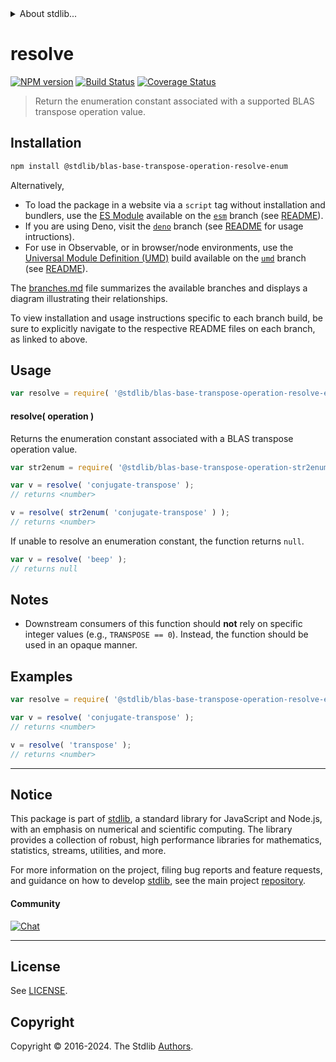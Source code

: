 <!--

@license Apache-2.0

Copyright (c) 2024 The Stdlib Authors.

Licensed under the Apache License, Version 2.0 (the "License");
you may not use this file except in compliance with the License.
You may obtain a copy of the License at

   http://www.apache.org/licenses/LICENSE-2.0

Unless required by applicable law or agreed to in writing, software
distributed under the License is distributed on an "AS IS" BASIS,
WITHOUT WARRANTIES OR CONDITIONS OF ANY KIND, either express or implied.
See the License for the specific language governing permissions and
limitations under the License.

-->


<details>
  <summary>
    About stdlib...
  </summary>
  <p>We believe in a future in which the web is a preferred environment for numerical computation. To help realize this future, we've built stdlib. stdlib is a standard library, with an emphasis on numerical and scientific computation, written in JavaScript (and C) for execution in browsers and in Node.js.</p>
  <p>The library is fully decomposable, being architected in such a way that you can swap out and mix and match APIs and functionality to cater to your exact preferences and use cases.</p>
  <p>When you use stdlib, you can be absolutely certain that you are using the most thorough, rigorous, well-written, studied, documented, tested, measured, and high-quality code out there.</p>
  <p>To join us in bringing numerical computing to the web, get started by checking us out on <a href="https://github.com/stdlib-js/stdlib">GitHub</a>, and please consider <a href="https://opencollective.com/stdlib">financially supporting stdlib</a>. We greatly appreciate your continued support!</p>
</details>

# resolve

[![NPM version][npm-image]][npm-url] [![Build Status][test-image]][test-url] [![Coverage Status][coverage-image]][coverage-url] <!-- [![dependencies][dependencies-image]][dependencies-url] -->

> Return the enumeration constant associated with a supported BLAS transpose operation value.

<!-- Section to include introductory text. Make sure to keep an empty line after the intro `section` element and another before the `/section` close. -->

<section class="intro">

</section>

<!-- /.intro -->

<!-- Package usage documentation. -->

<section class="installation">

## Installation

```bash
npm install @stdlib/blas-base-transpose-operation-resolve-enum
```

Alternatively,

-   To load the package in a website via a `script` tag without installation and bundlers, use the [ES Module][es-module] available on the [`esm`][esm-url] branch (see [README][esm-readme]).
-   If you are using Deno, visit the [`deno`][deno-url] branch (see [README][deno-readme] for usage intructions).
-   For use in Observable, or in browser/node environments, use the [Universal Module Definition (UMD)][umd] build available on the [`umd`][umd-url] branch (see [README][umd-readme]).

The [branches.md][branches-url] file summarizes the available branches and displays a diagram illustrating their relationships.

To view installation and usage instructions specific to each branch build, be sure to explicitly navigate to the respective README files on each branch, as linked to above.

</section>

<section class="usage">

## Usage

```javascript
var resolve = require( '@stdlib/blas-base-transpose-operation-resolve-enum' );
```

#### resolve( operation )

Returns the enumeration constant associated with a BLAS transpose operation value.

```javascript
var str2enum = require( '@stdlib/blas-base-transpose-operation-str2enum' );

var v = resolve( 'conjugate-transpose' );
// returns <number>

v = resolve( str2enum( 'conjugate-transpose' ) );
// returns <number>
```

If unable to resolve an enumeration constant, the function returns `null`.

```javascript
var v = resolve( 'beep' );
// returns null
```

</section>

<!-- /.usage -->

<!-- Package usage notes. Make sure to keep an empty line after the `section` element and another before the `/section` close. -->

<section class="notes">

## Notes

-   Downstream consumers of this function should **not** rely on specific integer values (e.g., `TRANSPOSE == 0`). Instead, the function should be used in an opaque manner.

</section>

<!-- /.notes -->

<!-- Package usage examples. -->

<section class="examples">

## Examples

<!-- eslint no-undef: "error" -->

```javascript
var resolve = require( '@stdlib/blas-base-transpose-operation-resolve-enum' );

var v = resolve( 'conjugate-transpose' );
// returns <number>

v = resolve( 'transpose' );
// returns <number>
```

</section>

<!-- /.examples -->

<!-- Section to include cited references. If references are included, add a horizontal rule *before* the section. Make sure to keep an empty line after the `section` element and another before the `/section` close. -->

<section class="references">

</section>

<!-- /.references -->

<!-- Section for related `stdlib` packages. Do not manually edit this section, as it is automatically populated. -->

<section class="related">

</section>

<!-- /.related -->

<!-- Section for all links. Make sure to keep an empty line after the `section` element and another before the `/section` close. -->


<section class="main-repo" >

* * *

## Notice

This package is part of [stdlib][stdlib], a standard library for JavaScript and Node.js, with an emphasis on numerical and scientific computing. The library provides a collection of robust, high performance libraries for mathematics, statistics, streams, utilities, and more.

For more information on the project, filing bug reports and feature requests, and guidance on how to develop [stdlib][stdlib], see the main project [repository][stdlib].

#### Community

[![Chat][chat-image]][chat-url]

---

## License

See [LICENSE][stdlib-license].


## Copyright

Copyright &copy; 2016-2024. The Stdlib [Authors][stdlib-authors].

</section>

<!-- /.stdlib -->

<!-- Section for all links. Make sure to keep an empty line after the `section` element and another before the `/section` close. -->

<section class="links">

[npm-image]: http://img.shields.io/npm/v/@stdlib/blas-base-transpose-operation-resolve-enum.svg
[npm-url]: https://npmjs.org/package/@stdlib/blas-base-transpose-operation-resolve-enum

[test-image]: https://github.com/stdlib-js/blas-base-transpose-operation-resolve-enum/actions/workflows/test.yml/badge.svg?branch=v0.0.1
[test-url]: https://github.com/stdlib-js/blas-base-transpose-operation-resolve-enum/actions/workflows/test.yml?query=branch:v0.0.1

[coverage-image]: https://img.shields.io/codecov/c/github/stdlib-js/blas-base-transpose-operation-resolve-enum/main.svg
[coverage-url]: https://codecov.io/github/stdlib-js/blas-base-transpose-operation-resolve-enum?branch=main

<!--

[dependencies-image]: https://img.shields.io/david/stdlib-js/blas-base-transpose-operation-resolve-enum.svg
[dependencies-url]: https://david-dm.org/stdlib-js/blas-base-transpose-operation-resolve-enum/main

-->

[chat-image]: https://img.shields.io/gitter/room/stdlib-js/stdlib.svg
[chat-url]: https://app.gitter.im/#/room/#stdlib-js_stdlib:gitter.im

[stdlib]: https://github.com/stdlib-js/stdlib

[stdlib-authors]: https://github.com/stdlib-js/stdlib/graphs/contributors

[umd]: https://github.com/umdjs/umd
[es-module]: https://developer.mozilla.org/en-US/docs/Web/JavaScript/Guide/Modules

[deno-url]: https://github.com/stdlib-js/blas-base-transpose-operation-resolve-enum/tree/deno
[deno-readme]: https://github.com/stdlib-js/blas-base-transpose-operation-resolve-enum/blob/deno/README.md
[umd-url]: https://github.com/stdlib-js/blas-base-transpose-operation-resolve-enum/tree/umd
[umd-readme]: https://github.com/stdlib-js/blas-base-transpose-operation-resolve-enum/blob/umd/README.md
[esm-url]: https://github.com/stdlib-js/blas-base-transpose-operation-resolve-enum/tree/esm
[esm-readme]: https://github.com/stdlib-js/blas-base-transpose-operation-resolve-enum/blob/esm/README.md
[branches-url]: https://github.com/stdlib-js/blas-base-transpose-operation-resolve-enum/blob/main/branches.md

[stdlib-license]: https://raw.githubusercontent.com/stdlib-js/blas-base-transpose-operation-resolve-enum/main/LICENSE

</section>

<!-- /.links -->
